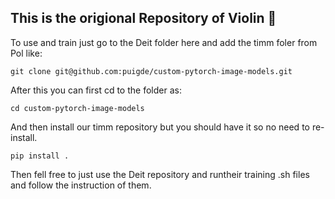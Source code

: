 ## This is the origional Repository of Violin 🎻 

To use and train just go to the Deit folder here and add the timm foler from Pol like:


```
git clone git@github.com:puigde/custom-pytorch-image-models.git
```

After this you can first cd to the folder as:

```
cd custom-pytorch-image-models
```
And then install our timm repository but you should have it so no need to re-install.

```
pip install .
```

Then fell free to just use the Deit repository and runtheir training .sh files and follow the instruction of them.

